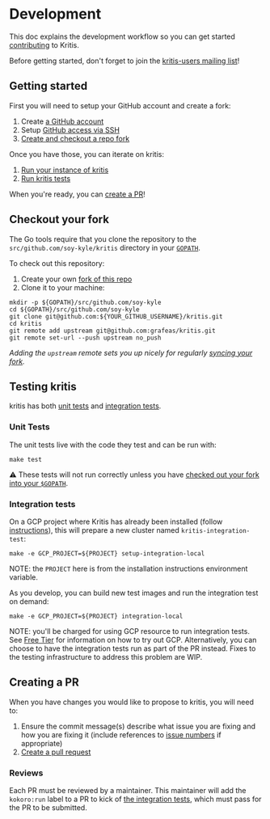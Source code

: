 # Development

This doc explains the development workflow so you can get started [contributing](CONTRIBUTING.md) to Kritis.

Before getting started, don't forget to join the [kritis-users mailing list](https://groups.google.com/forum/#!forum/kritis-users)!

## Getting started

First you will need to setup your GitHub account and create a fork:

1. Create [a GitHub account](https://github.com/join)
1. Setup [GitHub access via
   SSH](https://help.github.com/articles/connecting-to-github-with-ssh/)
1. [Create and checkout a repo fork](#checkout-your-fork)

Once you have those, you can iterate on kritis:

1. [Run your instance of kritis](docs/install.md#Installing-Kritis-to-your-cluster)
1. [Run kritis tests](#testing-kritis)

When you're ready, you can [create a PR](#creating-a-pr)!

## Checkout your fork

The Go tools require that you clone the repository to the `src/github.com/soy-kyle/kritis` directory
in your [`GOPATH`](https://github.com/golang/go/wiki/SettingGOPATH).

To check out this repository:

1. Create your own [fork of this
  repo](https://help.github.com/articles/fork-a-repo/)
2. Clone it to your machine:

  ```shell
  mkdir -p ${GOPATH}/src/github.com/soy-kyle
  cd ${GOPATH}/src/github.com/soy-kyle
  git clone git@github.com:${YOUR_GITHUB_USERNAME}/kritis.git
  cd kritis
  git remote add upstream git@github.com:grafeas/kritis.git
  git remote set-url --push upstream no_push
  ```

_Adding the `upstream` remote sets you up nicely for regularly [syncing your
fork](https://help.github.com/articles/syncing-a-fork/)._

## Testing kritis

kritis has both [unit tests](#unit-tests) and [integration tests](#integration-tests).

### Unit Tests

The unit tests live with the code they test and can be run with:

```shell
make test
```

:warning: These tests will not run correctly unless you have [checked out your fork into your `$GOPATH`](#checkout-your-fork).

### Integration tests

On a GCP project where Kritis has already been installed (follow [instructions](docs/install.md)), this will prepare a new cluster named `kritis-integration-test`:

```shell
make -e GCP_PROJECT=${PROJECT} setup-integration-local
```

NOTE: the `PROJECT` here is from the installation instructions environment
variable.

As you develop, you can build new test images and run the integration test on demand:

```shell
make -e GCP_PROJECT=${PROJECT} integration-local
```

NOTE: you'll be charged for using GCP resource to run integration tests. See [Free Tier](https://cloud.google.com/free) for information on how to try out GCP. Alternatively, you can choose to have the integration tests run as part of the PR instead. Fixes to the testing infrastructure to address this problem are WIP.

## Creating a PR

When you have changes you would like to propose to kritis, you will need to:

1. Ensure the commit message(s) describe what issue you are fixing and how you are fixing it
   (include references to [issue numbers](https://help.github.com/articles/closing-issues-using-keywords/)
   if appropriate)
1. [Create a pull request](https://help.github.com/articles/creating-a-pull-request-from-a-fork/)

### Reviews

Each PR must be reviewed by a maintainer. This maintainer will add the `kokoro:run` label
to a PR to kick of [the integration tests](integration), which must pass for the PR
to be submitted.

